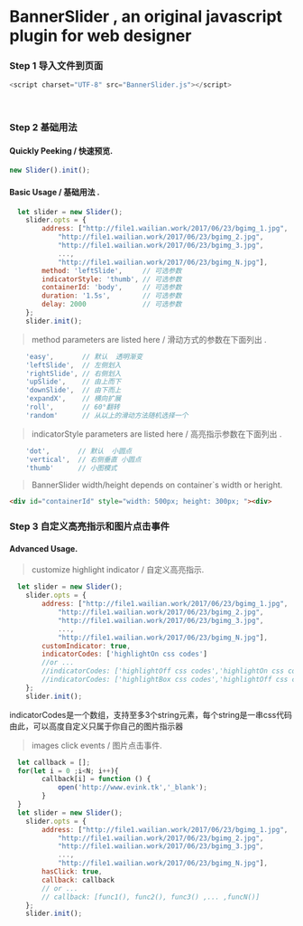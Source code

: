 # BannerSlider , an original javascript plugin for web designer

### Step 1 导入文件到页面<br/>

```javascript
<script charset="UTF-8" src="BannerSlider.js"></script>
```
  
### Step 2 基础用法<br/>

#### Quickly Peeking / 快速预览.<br/>

```javascript
new Slider().init();
```
#### Basic Usage / 基础用法 .<br/>

```javascript
  let slider = new Slider();
    slider.opts = {
        address: ["http://file1.wailian.work/2017/06/23/bgimg_1.jpg",
            "http://file1.wailian.work/2017/06/23/bgimg_2.jpg",
            "http://file1.wailian.work/2017/06/23/bgimg_3.jpg",
            ...,
            "http://file1.wailian.work/2017/06/23/bgimg_N.jpg"],
        method: 'leftSlide',     // 可选参数
        indicatorStyle: 'thumb', // 可选参数
        containerId: 'body',     // 可选参数
        duration: '1.5s',        // 可选参数
        delay: 2000              // 可选参数
    };
    slider.init();
```
> method parameters are listed here /  滑动方式的参数在下面列出 .<br/>

```javascript
    'easy',       // 默认  透明渐变
    'leftSlide',  // 左侧划入
    'rightSlide', // 右侧划入
    'upSlide',    // 由上而下
    'downSlide',  // 由下而上
    'expandX',    // 横向扩展
    'roll',       // 60°翻转
    'random'      // 从以上的滑动方法随机选择一个
```
> indicatorStyle parameters are listed here / 高亮指示参数在下面列出 .<br/>

```javascript
    'dot',       // 默认  小圆点
    'vertical',  // 右侧垂直 小圆点
    'thumb'      // 小图模式
```

> BannerSlider width/height depends on container`s width or heright.

```html
<div id="containerId" style="width: 500px; height: 300px; "><div>
```

### Step 3 自定义高亮指示和图片点击事件<br/> 

#### Advanced Usage.<br/>

> customize highlight indicator / 自定义高亮指示.<br/>

```javascript
  let slider = new Slider();
    slider.opts = {
        address: ["http://file1.wailian.work/2017/06/23/bgimg_1.jpg",
            "http://file1.wailian.work/2017/06/23/bgimg_2.jpg",
            "http://file1.wailian.work/2017/06/23/bgimg_3.jpg",
            ...,
            "http://file1.wailian.work/2017/06/23/bgimg_N.jpg"],
        customIndicator: true,
        indicatorCodes: ['highlightOn css codes']
        //or ...
        //indicatorCodes: ['highlightOff css codes','highlightOn css codes']
        //indicatorCodes: ['highlightBox css codes','highlightOff css codes','highlightOn css codes']
    };
    slider.init();
```

indicatorCodes是一个数组，支持至多3个string元素，每个string是一串css代码<br/>
由此，可以高度自定义只属于你自己的图片指示器<br/>

> images click events / 图片点击事件.<br/>

```javascript
  let callback = [];
  for(let i = 0 ;i<N; i++){
        callback[i] = function () {
            open('http://www.evink.tk','_blank');
        }
  }
  let slider = new Slider();
    slider.opts = {
        address: ["http://file1.wailian.work/2017/06/23/bgimg_1.jpg",
            "http://file1.wailian.work/2017/06/23/bgimg_2.jpg",
            "http://file1.wailian.work/2017/06/23/bgimg_3.jpg",
            ...,
            "http://file1.wailian.work/2017/06/23/bgimg_N.jpg"],
        hasClick: true,
        callback: callback
        // or ...
        // callback: [func1(), func2(), func3() ,... ,funcN()]
    };
    slider.init();
```
